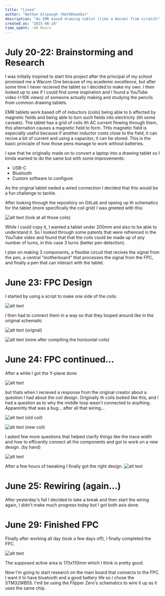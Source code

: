 ```yaml
---
title: "Linea"
author: "Nathan Alspaugh (NotARoomba)"
description: "An EMR based drawing tablet (like a Wacom) from scratch!"
created_at: "2025-06-20"
time_spent: ~40 Hours
---
```


# July 20-22: Brainstorming and Research

I was initially inspired to start this project after the principal of my school promised me a Wacom One because of my academic excellence, but after some time I never recieved the tablet so I decided to make my own. I then looked up to see if I could find some inspiration and I found a YouTube video (<10K views) of someone actually making and studying the pencils from common drawing tablets.

EMR tablets work based off of inductors (coils) being able to b affected by magnetic fields and being able to turn such fields into electricity (ith some caveats). The tablet has a grid of coils ith AC current flowing through them, this alternation causes a magnetic field to form. THis magnetic field is especially useful because if another inductor coms close to the field, it can recive a bit of current and using a capacitor, it can be stored. This is the basic principle of how those pens manage to work without batteries.

I saw that he originally made on to convert a laptop into a drawing tablet so I kinda wanted to do the same but with some improvements:

- USB-C
- Bluetooth
- Custom software to configure

As the original tablet neded a wired connection I decided that this would be a fun challenge to tackle.

After looking through the repository on GitLab and opeing up th schematics for the tablet (more specifically the coil grid) I was greeted with this:

![alt text](images/original_flex.png)
(look at all those coils)

While I could copy it, I wanted a tablet under 200mm and also to be able to understand it. So I looked through some patents that were refrenced in the YouTube video and found that that the coils could be made up of any number of turns, in this case 3 turns (better pen detection).

I plan on making 3 components, a flexible circuit that recives the signal from the pen, a central "motherboard" that processes the signal from the FPC, and finally a pen that can interact with the tablet.

# June 23: FPC Design

I started by using a script to make one side of the coils.

![alt text](/images/coil_template.png)

I then had to connect them in a way so that they looped around like in the original schematic

![alt text](/images/original_side.png)
(orignal)

![alt text](/images/custom_side.png)
(mine after complting the horizontal coils)

# June 24: FPC continued...

After a while I got the Y-plane done

![alt text](/images/y_plane.png)

but thats when I recieved a response from the original creator about a question I had about the coil design. Originally th coils looked like this, and I had a question as to why the middle loop wasn't connected to anything. Apparently that was a bug... after all that wiring...

![alt text](/images/old_coil.png)
(old coil)

![alt text](/images/new_coil.png)
(new coil)

I asked few more questions that helped clarify things like the trace width and how to efficently connect all the components and got to work on a new design. (by hand)

![alt text](/images/new_design.png)

After a few hours of tweaking I finally got the right design.
![alt text](/images/new_grid.png)

# June 25: Rewiring (again...)

After yesterday's fail I decided to take a break and then start the wiring again, I didn't make much progress today but I got both axis done.

# June 29: Finished FPC

FInally after working all day (took a few days off), I finally completed the FPC.

![alt text](/images/fpc.png)

The supposed active area is 170x110mm which I think is pretty good.

Now I'm going to start research on the main board that connects to the FPC. I want it to have bluetooth and a good battery life so I chose the STM32WB55. I'mll be using the Flipper Zero's schematics to wire it up as it uses the same chip.
